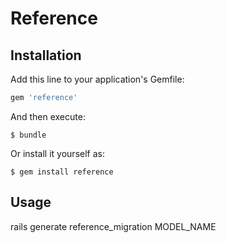 # Reference

## Installation

Add this line to your application's Gemfile:

```ruby
gem 'reference'
```

And then execute:

    $ bundle

Or install it yourself as:

    $ gem install reference

## Usage

rails generate reference_migration MODEL_NAME
